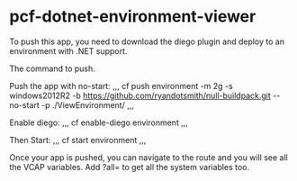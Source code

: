 # pcf-dotnet-environment-viewer

To push this app, you need to download the diego plugin and deploy to an environment with .NET support.

The command to push.

Push the app with no-start:
,,,
cf push environment -m 2g -s windows2012R2 -b https://github.com/ryandotsmith/null-buildpack.git --no-start -p ./ViewEnvironment/
,,,

Enable diego:
,,,
cf enable-diego environment
,,,

Then Start:
,,,
cf start environment
,,,

Once your app is pushed, you can navigate to the route and you will see all the VCAP variables.  Add ?all= to get all the system variables too.
